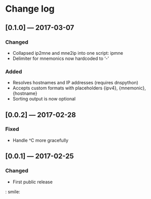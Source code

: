 # Change log

## [0.1.0] — 2017-03-07
### Changed
- Collapsed ip2mne and mne2ip into one script: ipmne
- Delimiter for mnemonics now hardcoded to ‘-’
### Added
- Resolves hostnames and IP addresses (requires dnspython)
- Accepts custom formats with placeholders {ipv4}, {mnemonic}, {hostname}
- Sorting output is now optional

## [0.0.2] — 2017-02-28
### Fixed
- Handle ^C more gracefully

## [0.0.1] — 2017-02-25
### Changed
- First public release

: smile:
